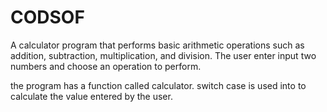 # CODSOF
A calculator program that performs basic arithmetic
operations such as addition, subtraction, multiplication, and
division. 
The user enter input two numbers and choose an
operation to perform.

the program has a function called calculator.
switch case is used into to calculate the value entered by the user.

